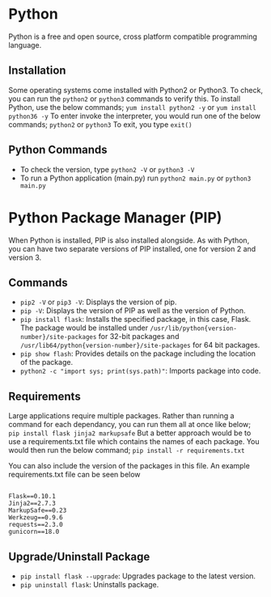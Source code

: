# Python
Python is a free and open source, cross platform compatible programming language.

## Installation
Some operating systems come installed with Python2 or Python3. To check, you can run the `python2` or `python3` commands to verify this. To install Python, use the below commands;
`yum install python2 -y` or `yum install python36 -y`
To enter invoke the interpreter, you would run one of the below commands;
`python2` or `python3`
To exit, you type `exit()`

## Python Commands
- To check the version, type
`python2 -V` or `python3 -V`
- To run a Python application (main.py) run
`python2 main.py` or `python3 main.py`

# Python Package Manager (PIP)
When Python is installed, PIP is also installed alongside. As with Python, you can have two separate versions of PIP installed, one for version 2 and version 3.

## Commands
- `pip2 -V` or `pip3 -V`: Displays the version of pip.
- `pip -V`: Displays the version of PIP as well as the version of Python.
- `pip install flask`: Installs the specified package, in this case, Flask. The package would be installed under `/usr/lib/python{version-number}/site-packages` for 32-bit packages and `/usr/lib64/python{version-number}/site-packages` for 64 bit packages.
- `pip show flash`: Provides details on the package including the location of the package.
- `python2 -c "import sys; print(sys.path)"`: Imports package into code.

## Requirements
Large applications require multiple packages. Rather than running a command for each dependancy, you can run them all at once like below;
`pip install flask jinja2 markupsafe`
But a better approach would be to use a requirements.txt file which contains the names of each package. You would then run the below command;
`pip install -r requirements.txt`

You can also include the version of the packages in this file. An example requirements.txt file can be seen below
```

Flask==0.10.1
Jinja2==2.7.3
MarkupSafe==0.23
Werkzeug==0.9.6
requests==2.3.0
gunicorn==18.0

```

## Upgrade/Uninstall Package
- `pip install flask --upgrade`: Upgrades package to the latest version.
- `pip uninstall flask`: Uninstalls package.